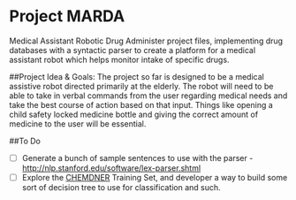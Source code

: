 # Project MARDA
Medical Assistant Robotic Drug Administer project files, implementing drug databases with a syntactic parser to create a platform for a medical assistant robot which helps monitor intake of specific drugs.


##Project Idea & Goals:
The project so far is designed to be a medical assistive robot directed primarily at the elderly. The robot will need to be able to take in verbal commands from the user regarding medical needs and take the best course of action based on that input. Things like opening a child safety locked medicine bottle and giving the correct amount of medicine to the user will be essential.

##To Do
- [ ] Generate a bunch of sample sentences to use with the parser - http://nlp.stanford.edu/software/lex-parser.shtml
- [ ] Explore the [CHEMDNER](http://mldata.org/repository/data/viewslug/chemdner-training/) Training Set, and developer a way to build some sort of decision tree to use for classification and such. 

